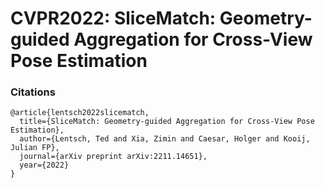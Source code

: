 # CVPR2022: SliceMatch: Geometry-guided Aggregation for Cross-View Pose Estimation







### Citations
```
@article{lentsch2022slicematch,
  title={SliceMatch: Geometry-guided Aggregation for Cross-View Pose Estimation},
  author={Lentsch, Ted and Xia, Zimin and Caesar, Holger and Kooij, Julian FP},
  journal={arXiv preprint arXiv:2211.14651},
  year={2022}
}
```
